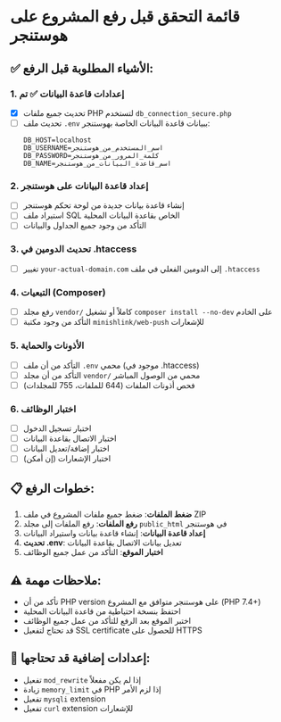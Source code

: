 # قائمة التحقق قبل رفع المشروع على هوستنجر

## ✅ الأشياء المطلوبة قبل الرفع:

### 1. إعدادات قاعدة البيانات ✅ تم
- [x] تحديث جميع ملفات PHP لتستخدم `db_connection_secure.php`
- [ ] تحديث ملف `.env` ببيانات قاعدة البيانات الخاصة بهوستنجر:
  ```
  DB_HOST=localhost
  DB_USERNAME=اسم_المستخدم_من_هوستنجر
  DB_PASSWORD=كلمة_المرور_من_هوستنجر
  DB_NAME=اسم_قاعدة_البيانات_من_هوستنجر
  ```

### 2. إعداد قاعدة البيانات على هوستنجر
- [ ] إنشاء قاعدة بيانات جديدة من لوحة تحكم هوستنجر
- [ ] استيراد ملف SQL الخاص بقاعدة البيانات المحلية
- [ ] التأكد من وجود جميع الجداول والبيانات

### 3. تحديث الدومين في .htaccess
- [ ] تغيير `your-actual-domain.com` إلى الدومين الفعلي في ملف `.htaccess`

### 4. التبعيات (Composer)
- [ ] رفع مجلد `vendor/` كاملاً أو تشغيل `composer install --no-dev` على الخادم
- [ ] التأكد من وجود مكتبة `minishlink/web-push` للإشعارات

### 5. الأذونات والحماية
- [ ] التأكد من أن ملف `.env` محمي (موجود في .htaccess)
- [ ] التأكد من أن مجلد `vendor/` محمي من الوصول المباشر
- [ ] فحص أذونات الملفات (644 للملفات، 755 للمجلدات)

### 6. اختبار الوظائف
- [ ] اختبار تسجيل الدخول
- [ ] اختبار الاتصال بقاعدة البيانات
- [ ] اختبار إضافة/تعديل البيانات
- [ ] اختبار الإشعارات (إن أمكن)

## 📋 خطوات الرفع:

1. **ضغط الملفات**: ضغط جميع ملفات المشروع في ملف ZIP
2. **رفع الملفات**: رفع الملفات إلى مجلد `public_html` في هوستنجر
3. **إعداد قاعدة البيانات**: إنشاء قاعدة بيانات واستيراد البيانات
4. **تحديث .env**: تعديل بيانات الاتصال بقاعدة البيانات
5. **اختبار الموقع**: التأكد من عمل جميع الوظائف

## ⚠️ ملاحظات مهمة:

- تأكد من أن PHP version على هوستنجر متوافق مع المشروع (PHP 7.4+)
- احتفظ بنسخة احتياطية من قاعدة البيانات المحلية
- اختبر الموقع بعد الرفع للتأكد من عمل جميع الوظائف
- قد تحتاج لتفعيل SSL certificate للحصول على HTTPS

## 🔧 إعدادات إضافية قد تحتاجها:

- تفعيل `mod_rewrite` إذا لم يكن مفعلاً
- زيادة `memory_limit` في PHP إذا لزم الأمر
- تفعيل `mysqli` extension
- تفعيل `curl` extension للإشعارات
